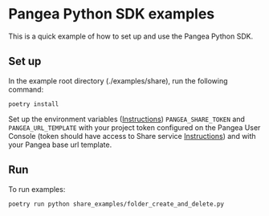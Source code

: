 # Pangea Python SDK examples

This is a quick example of how to set up and use the Pangea Python SDK.

## Set up

In the example root directory (./examples/share), run the following command:

```
poetry install
```

Set up the environment variables ([Instructions](https://pangea.cloud/docs/share/#set-your-environment-variables)) `PANGEA_SHARE_TOKEN` and `PANGEA_URL_TEMPLATE` with your project token configured on the Pangea User Console (token should have access to Share service [Instructions](https://pangea.cloud/docs/admin-guide/tokens)) and with your Pangea base url template.

## Run

To run examples:

```
poetry run python share_examples/folder_create_and_delete.py
```
